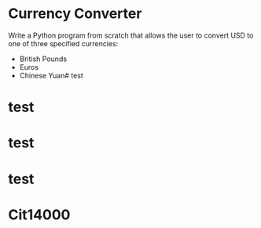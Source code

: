 # Currency Converter

Write a Python program from scratch that allows the user to convert USD to one of three specified currencies:

* British Pounds
* Euros
* Chinese Yuan# test
# test
# test
# test
# Cit14000
